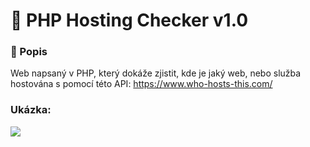 # 📡 PHP Hosting Checker v1.0

### 📄 Popis

Web napsaný v PHP, který dokáže zjistit, kde je jaký web, nebo služba hostována s pomocí této API: https://www.who-hosts-this.com/

### Ukázka:

![](https://media.discordapp.net/attachments/795331418183827516/916350803340587098/localhost_8001_host_hostnameds1.batcore.eusubmitVyhledat_a_5_dalsich_stranek_Osobni_Microsoft_Edge_03.12.2021_16_30_24.png)

